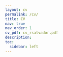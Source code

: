 ```yaml
---
layout: cv
permalink: /cv/
title: CV
nav: true
nav_order: 1
cv_pdf: cv_rsalvador.pdf
description: 
toc:
  sidebar: left
---
```

